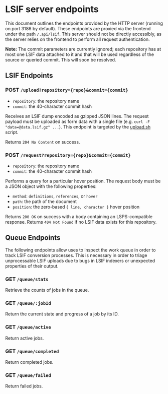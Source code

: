 # LSIF server endpoints

This document outlines the endpoints provided by the HTTP server (running on port 3186 by default). These endpoints are proxied via the frontend under the path `/.api/lsif`. This server should not be directly accessibly, as the server relies on the frontend to perform all request authentication.

**Note:** The commit parameters are currently ignored; each repository has at most one LSIF data attached to it and that will be used regardless of the source or queried commit. This will soon be resolved.

## LSIF Endpoints

### POST `/upload?repository={repo}&commit={commit}`

- `repository`: the repository name
- `commit`: the 40-character commit hash

Receives an LSIF dump encoded as gzipped JSON lines. The request payload must be uploaded as form data with a single file (e.g. `curl -F "data=@data.lsif.gz" ...`). This endpoint is targeted by the [upload.sh](../upload.sh) script.

Returns `204 No Content` on success.

### POST `/request?repository={repo}&commit={commit}`

- `repository`: the repository name
- `commit`: the 40-character commit hash

Performs a query for a particular hover position. The request body must be a JSON object with the following properties:

- `method`: `definitions`, `references`, or `hover`
- `path`: the path of the document
- `position`: the zero-based `{ line, character }` hover position

Returns `200 OK` on success with a body containing an LSPS-compatible response. Returns `404 Not Found` if no LSIF data exists for this repository.

## Queue Endpoints

The following endpoints allow uses to inspect the work queue in order to track LSIF conversion processes. This is necessary in order to triage unprocessable LSIF uploads due to bugs in LSIF indexers or unexpected properties of their output.

### GET `/queue/stats`

Retrieve the counts of jobs in the queue.

### GET `/queue/:jobId`

Return the current state and progress of a job by its ID.

### GET `/queue/active`

Return active jobs.

### GET `/queue/completed`

Return completed jobs.

### GET `/queue/failed`

Return failed jobs.
